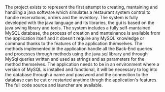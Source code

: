 The project exists to represent the first attempt to creating, mantaining and handling a java software which simulates a restaurant system control to handle reservations, orders and the inventory.
The system is fully developed with the java language and its libraries, the gui is based on the java swing library and tools.
The system includes a fully self-mantained MySQL database, the process of creation and manteinance is available from the application itself and it doesn't require any MySQL knowledge or command thanks to the features of the application themselves.
The methods implemented in the application handle all the Back-End queries and processes through methods using the java.sql library and through MySql queries written and used as strings and as parameters for the method themselves.
The application needs to be in an environment where a version of MySQL is installed and functional, it will be necessary to log into the database through a name and password and the connection to the database can be cut or restarted anytime thrugh the application's features.
The full code source and launcher are available.
